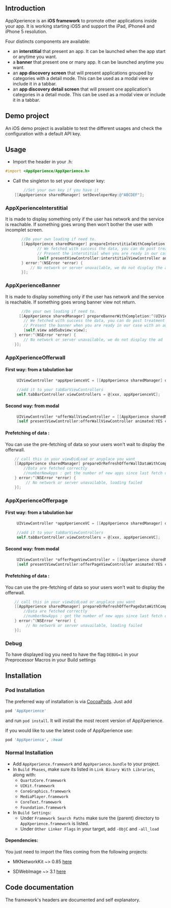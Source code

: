 ## Introduction
AppXperience is an **iOS framework** to promote other applications inside your app. It is working starting iOS5 and support the iPad, iPhone4 and iPhone 5 resolution. 

Four distincts components are available:
  - an **interstitial** that present an app. It can be launched when the app start or anytime you want. 
  - a **banner** that present one or many app. It can be launched anytime you want.
  - an **app discovery screen** that will present applications grouped by categories with a detail mode. This can be used as a modal view or include it in a tabbar.
  - an **app discovery detail screen** that will present one application's categories in a detail mode. This can be used as a modal view or include it in a tabbar.

## Demo project
An iOS demo project is available to test the different usages and check the configuration with a default API key.

## Usage

- Import the header in your .h:
``` objective-c
#import <AppXperience/AppXperience.h>
```

- Call the singleton to set your developer key:
``` objective-c
        //Set your own key if you have it
	[[AppXperience sharedManager] setDeveloperKey:@"ABCDEF"];
```

### AppXperienceInterstitial
It is made to display something only if the user has network and the service is reachable. If something goes wrong then won't bother the user with incomplet screen.

``` objective-c
       //Do your own loading if need to.
       [[AppXperience sharedManager] prepareInterstitialWithCompletion:^(UIViewController *interstitialViewController) {
              // We fetched with success the data, you can do post treatment data.
              // Present the interstitial when you are ready in our case with a presentViewController:
              [self presentViewController:interstitialViewController animated:YES completion:nil];
       } error:^(NSError *error) {
           // No network or server unavailable, we do not display the ad
       }];
```

### AppXperienceBanner
It is made to display something only if the user has network and the service is reachable. If something goes wrong banner view not return.

``` objective-c
       //Do your own loading if need to.
      [[AppXperience sharedManager] prepareBannerWithCompletion:^(UIView *view) {
        // We fetched with success the data, you can do post treatment data.
        // Present the banner when you are ready in our case with an addSubview:
        [self.view addSubview:view];
    } error:^(NSError *error) {
        // No network or server unavailable, we do not display the ad
    }];
```


### AppXperienceOfferwall

#### First way: from a tabulation bar

``` objective-c
     UIViewController *appXperienceVC = [[AppXperience sharedManager] offerWallViewControllerFromTabBar];

     //add it to your tabBarViewControllers
     self.tabBarController.viewControllers = @[xxx, appXperienceVC];
```

#### Second way: from modal

``` objective-c
     UIViewController *offerWallViewController = [[AppXperience sharedManager] offerWallViewControllerFromModal];
     [self presentViewController:offerWallViewController animated:YES completion:nil];
```

#### Prefetching of data : 
You can use the pre-fetching of data so your users won't wait to display the offerwall.

``` objective-c
    // call this in your viewDidLoad or anyplace you want
    [[AppXperience sharedManager] prepareOrRefreshOfferWallDataWithCompletion:^(NSNumber *numberNewApps) {
        //Data are fetched correctly
        //numberNewApps : get the number of new apps since last fetch of data. Use this to notify the user. 
    } error:^(NSError *error) {
         // No network or server unavailable, loading failed
    }];
```

### AppXperienceOfferpage

#### First way: from a tabulation bar

``` objective-c
     UIViewController *appXperienceVC = [[AppXperience sharedManager] offerPageViewControllerFromTabBar];

     //add it to your tabBarViewControllers
     self.tabBarController.viewControllers = @[xxx, appXperienceVC];
```

#### Second way: from modal

``` objective-c
     UIViewController *offerPageViewController = [[AppXperience sharedManager] offerPageViewControllerFromModal];
     [self presentViewController:offerPageViewController animated:YES completion:nil];
```

#### Prefetching of data : 
You can use the pre-fetching of data so your users won't wait to display the offerwall.

``` objective-c
    // call this in your viewDidLoad or anyplace you want
    [[AppXperience sharedManager] prepareOrRefreshOfferPageDataWithCompletion:^(NSNumber *numberNewApps) {
        //Data are fetched correctly
        //numberNewApps : get the number of new apps since last fetch of data. Use this to notify the user. 
    } error:^(NSError *error) {
         // No network or server unavailable, loading failed
    }];
```

### Debug
To have displayed log you need to have the flag `DEBUG=1` in your Preprocessor Macros in your Build settings

## Installation
### Pod Installation

The preferred way of installation is via [CocoaPods](http://cocoapods.org). Just add

``` ruby
pod 'AppXperience'
```
and run `pod install`. It will install the most recent version of AppXperience.

If you would like to use the latest code of AppXperience use:

``` ruby
pod 'AppXperience', :head
```

### Normal Installation
- Add `AppXperience.framework` and `AppXperience.bundle` to your project.
- In `Build Phases`, make sure its listed in `Link Binary With Libraries`, along with:
  - `QuartzCore.framework`
  - `UIKit.framework`
  - `CoreGraphics.framework`
  - `MediaPlayer.framework`
  - `CoreText.framework`
  - `Foundation.framework`
- In `Build Settings`:
  - Under `Framework Search Paths` make sure the (parent) directory to `AppXperience.framework` is listed.
  - Under `Other Linker Flags` in your target, add `-ObjC` and `-all_load`

#### Dependencies:

You just need to import the files coming from the following projects:
 - MKNetworkKit ~> 0.85
   [here](https://github.com/MugunthKumar/MKNetworkKit)

 - SDWebImage ~> 3.1
   [here](https://github.com/rs/SDWebImage)

## Code documentation
The framework's headers are documented and self explanatory.
